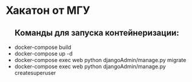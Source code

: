 <h1>Хакатон от МГУ</h1>

<ul>
  <h2>Команды для запуска контейнеризации:</h2>
  <li>docker-compose build</li>
  <li>docker-compose up -d</li>
  <li>docker-compose exec web python djangoAdmin/manage.py migrate</li>
  <li>docker-compose exec web python djangoAdmin/manage.py createsuperuser</li>
</ul>
